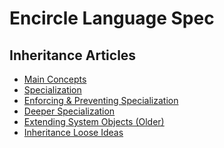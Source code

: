 Encircle Language Spec
======================

Inheritance Articles
--------------------

- [Main Concepts](inheritance-main-concepts.md)
- [Specialization](specialization.md)
- [Enforcing & Preventing Specialization](enforcing-and-preventing-specialization.md)
- [Deeper Specialization](deeper-specialization.md)
- [Extending System Objects (Older)](extending-system-objects-older.md)
- [Inheritance Loose Ideas](inheritance-loose-ideas.md)